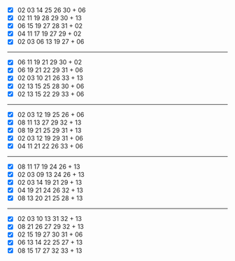 - [x] 02 03 14 25 26 30 + 06
- [x] 02 11 19 28 29 30 + 13
- [x] 06 15 19 27 28 31 + 02
- [x] 04 11 17 19 27 29 + 02
- [x] 02 03 06 13 19 27 + 06
***
- [x] 06 11 19 21 29 30 + 02
- [x] 06 19 21 22 29 31 + 06
- [x] 02 03 10 21 26 33 + 13
- [x] 02 13 15 25 28 30 + 06
- [x] 02 13 15 22 29 33 + 06
***
- [x] 02 03 12 19 25 26 + 06
- [x] 08 11 13 27 29 32 + 13
- [x] 08 19 21 25 29 31 + 13
- [x] 02 03 12 19 29 31 + 06
- [x] 04 11 21 22 26 33 + 06
***
- [x] 08 11 17 19 24 26 + 13
- [x] 02 03 09 13 24 26 + 13
- [x] 02 03 14 19 21 29 + 13
- [x] 04 19 21 24 26 32 + 13
- [x] 08 13 20 21 25 28 + 13
***
- [x] 02 03 10 13 31 32 + 13
- [x] 08 21 26 27 29 32 + 13
- [x] 02 15 19 27 30 31 + 06
- [x] 06 13 14 22 25 27 + 13
- [x] 08 15 17 27 32 33 + 13
